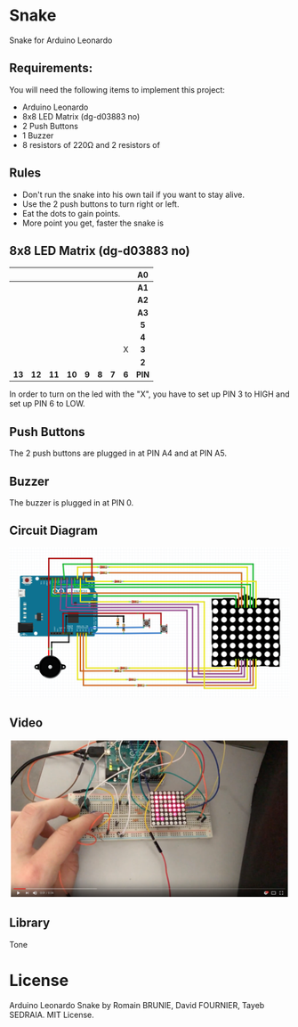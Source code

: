 # Snake
Snake for Arduino Leonardo

## Requirements:
You will need the following items to implement this project:
- Arduino Leonardo
- 8x8 LED Matrix (dg-d03883 no)
- 2 Push Buttons
- 1 Buzzer
- 8 resistors of 220Ω and 2 resistors of 

## Rules

- Don't run the snake into his own tail if you want to stay alive.
- Use the 2 push buttons to turn right or left.
- Eat the dots to gain points.
- More point you get, faster the snake is

## 8x8 LED Matrix (dg-d03883 no)

|    |    |    |    |    |    |    |    | **A0** |
|:--:|:--:|:--:|:--:|:--:|:--:|:--:|:--:|:--:|
|    |    |    |    |    |    |    |    | **A1** |
|    |    |    |    |    |    |    |    | **A2** |
|    |    |    |    |    |    |    |    | **A3** |
|    |    |    |    |    |    |    |    | **5** |
|    |    |    |    |    |    |    |    | **4** |
|    |    |    |    |    |    |    |  X  | **3** |
|    |    |    |    |    |    |    |    | **2** |
| **13** | **12** | **11** | **10** | **9**  | **8**  | **7**  | **6**  | **PIN** |

In order to turn on the led with the "X", you have to set up PIN 3 to HIGH and set up PIN 6 to LOW.

## Push Buttons

The 2 push buttons are plugged in at PIN A4 and at PIN A5.

## Buzzer

The buzzer is plugged in at PIN 0.

## Circuit Diagram

![Snake](https://github.com/rombiddle/SnakeArduinoLeonardo/blob/master/29830725_10208761236147876_843359766_o.png?raw=true "Snake")

## Video

[![Snake](https://github.com/rombiddle/SnakeArduinoLeonardo/blob/master/29883488_10208761250068224_692720117_o.png?raw=true)](https://www.youtube.com/watch?v=Qi7nh-p-SI8 "Snake")

## Library

Tone

# License

Arduino Leonardo Snake by Romain BRUNIE, David FOURNIER, Tayeb SEDRAIA.
MIT License.